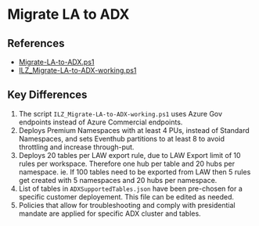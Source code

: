 # Migrate LA to ADX

## References
- [Migrate-LA-to-ADX.ps1](https://github.com/Azure/Azure-Sentinel/blob/master/Tools/AzureDataExplorer/Migrate-LA-to-ADX.ps1)
- [ILZ_Migrate-LA-to-ADX-working.ps1](ILZ_Migrate-LA-to-ADX-working.ps1)
  
## Key Differences

1. The script `ILZ_Migrate-LA-to-ADX-working.ps1` uses Azure Gov endpoints instead of Azure Commercial endpoints.
2. Deploys Premium Namespaces with at least 4 PUs, instead of Standard Namespaces, and sets Eventhub partitions to at least 8 to avoid throttling and increase through-put.
3. Deploys 20 tables per LAW export rule, due to LAW Export limit of 10 rules per workspace. Therefore one hub per table and 20 hubs per namespace. ie. If 100 tables need to be exported from LAW then 5 rules get created with 5 namespaces and 20 hubs per namespace. 
4. List of tables in `ADXSupportedTables.json` have been pre-chosen for a specific customer deployement. This file can be edited as needed.
5. Policies that allow for troubleshooting and comply with presidential mandate are applied for specific ADX cluster and tables.
